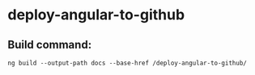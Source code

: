# deploy-angular-to-github

## Build command:
`ng build --output-path docs --base-href /deploy-angular-to-github/`
